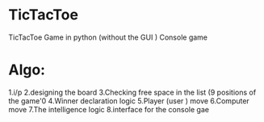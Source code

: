 # TicTacToe

TicTacToe Game in python (without the GUI ) Console game

# Algo:

1.i/p
2.designing the board
3.Checking free space in the list (9 positions of the game'0
4.Winner declaration logic
5.Player (user ) move
6.Computer move
7.The intelligence logic
8.interface for the console gae
